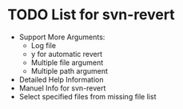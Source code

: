 # TODO List for svn-revert
+ Support More Arguments:  
  - Log file
  - y for automatic revert
  - Multiple file argument
  - Multiple path argument
+ Detailed Help Information
+ Manuel Info for svn-revert
+ Select specified files from missing file list
